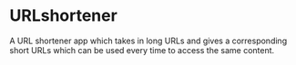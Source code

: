 # URLshortener
A URL shortener app which takes in long URLs and gives a corresponding short URLs which can be used every time to access the same content.



